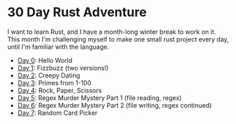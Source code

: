 # 30 Day Rust Adventure

I want to learn Rust, and I have a month-long winter break to work on it. This month I'm challenging myself to make one small rust project every day, until I'm familiar with the language.

- [Day 0](day0): Hello World
- [Day 1](day1): Fizzbuzz (two versions!)
- [Day 2](day2): Creepy Dating
- [Day 3](day3): Primes from 1-100
- [Day 4](day4): Rock, Paper, Scissors
- [Day 5](day5): Regex Murder Mystery Part 1 (file reading, regex)
- [Day 6](day5): Regex Murder Mystery Part 2 (file writing, regex continued)
- [Day 7](day7): Random Card Picker
